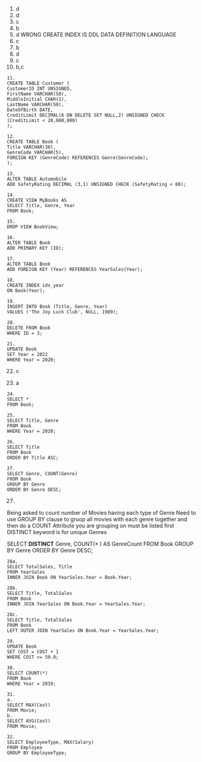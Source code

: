 1. d
2. d
3. c
4. b 
5. d WRONG CREATE INDEX IS DDL DATA DEFINITION LANGUAGE 
6. c
7. b
8. d
9. c
10. b,c
```
11.
CREATE TABLE Customer (
CustomerID INT UNSIGNED,
FirstName VARCHAR(50),
MiddleInitial CHAR(1),
LastName VARCHAR(50),
DateOfBirth DATE,
CreditLimit DECIMAL(6 ON DELETE SET NULL,2) UNSIGNED CHECK (CreditLimit < 20,000,000)
);
```

```
12.
CREATE TABLE Book (
Title VARCHAR(30),
GenreCode VARCHAR(5),
FOREIGN KEY (GenreCode) REFERENCES Genre(GenreCode);
);
```

```
13.
ALTER TABLE Automobile
ADD SafetyRating DECIMAL (3,1) UNSIGNED CHECK (SafetyRating < 80);
```

```
14.
CREATE VIEW MyBooks AS 
SELECT Title, Genre, Year 
FROM Book;
```

```
15.
DROP VIEW BookView; 
```

```
16.
ALTER TABLE Book
ADD PRIMARY KEY (ID); 
```

```
17.
ALTER TABLE Book
ADD FOREIGN KEY (Year) REFERENCES YearSales(Year);
```

```
18.
CREATE INDEX idx_year
ON Book(Year);
```

```
19.
INSERT INTO Book (Title, Genre, Year)
VALUES ('The Joy Luck Club', NULL, 1989);
```

```
20.
DELETE FROM Book
WHERE ID = 3; 
```

```
21.
UPDATE Book 
SET Year = 2022
WHERE Year = 2020;
```

22. c

23. a

```
24.
SELECT * 
FROM Book;
```

```
25.
SELECT Title, Genre
FROM Book
WHERE Year = 2020;
```

```
26.
SELECT Title
FROM Book
ORDER BY Title ASC;
```

```
27.
SELECT Genre, COUNT(Genre)
FROM Book
GROUP BY Genre
ORDER BY Genre DESC; 
```

27.
Being asked to count number of Movies having each type of Genre
Need to use GROUP BY clause to gruop all movies with each genre together and then do a COUNT 
Attribute you are grouping on must be listed first
DISTINCT keyword is for unique Genres

SELECT **DISTINCT** Genre, COUNT(* ) AS GenreCount
FROM Book
GROUP BY Genre
ORDER BY Genre DESC; 


```
28a.
SELECT TotalSales, Title
FROM YearSales
INNER JOIN Book ON YearSales.Year = Book.Year;
```

```
28b.
SELECT Title, TotalSales
FROM Book
INNER JOIN YearSales ON Book.Year = YearSales.Year; 
```

```
28c.
SELECT Title, TotalSales
FROM Book
LEFT OUTER JOIN YearSales ON Book.Year = YearSales.Year; 

```

```
29.
UPDATE Book
SET COST = COST + 1
WHERE COST <= 50.0; 
```

```
30.
SELECT COUNT(*)
FROM Book
WHERE Year = 2019;
```

```
31.
a. 
SELECT MAX(Cost)
FROM Movie; 
b.
SELECT AVG(Cost)
FROM Movie;
```

```
32.
SELECT EmployeeType, MAX(Salary)
FROM Employee
GROUP BY EmployeeType; 
```